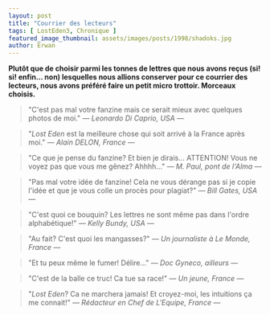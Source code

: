 ```yaml
---
layout: post
title: "Courrier des lecteurs"
tags: [ LostEden3, Chronique ]
featured_image_thumbnail: assets/images/posts/1998/shadoks.jpg
author: Erwan
---
```


**Plutôt que de choisir parmi les tonnes de lettres que nous avons reçus (si! si! enfin... non) lesquelles nous allions conserver pour ce courrier des lecteurs, nous avons préféré faire un petit micro trottoir. Morceaux choisis.**

>"C'est pas mal votre fanzine mais ce serait mieux avec quelques photos de moi." <cite>― Leonardo Di Caprio, USA ―</cite>

>"*Lost Eden* est la meilleure chose qui soit arrivé à la France après moi." <cite>― Alain DELON, France ―</cite>

>"Ce que je pense du fanzine? Et bien je dirais... ATTENTION! Vous ne voyez pas que vous me gênez? Ahhhh..." <cite>― M. Paul, pont de l'Alma ―</cite>

>"Pas mal votre idée de fanzine! Cela ne vous dérange pas si je copie l'idée et que je vous colle un procès pour plagiat?" <cite>― Bill Gates, USA ―</cite>

>"C'est quoi ce bouquin? Les lettres ne sont même pas dans l'ordre alphabétique!" <cite>― Kelly Bundy, USA ―</cite>

>"Au fait? C'est quoi les mangasses?" <cite>― Un journaliste à Le Monde, France ―</cite>

>"Et tu peux même le fumer! Délire..." <cite>― Doc Gyneco, ailleurs ―</cite>

>"C'est de la balle ce truc! Ca tue sa race!" <cite>― Un jeune, France ―</cite>

>"*Lost Eden*? Ca ne marchera jamais! Et croyez-moi, les intuitions ça me connait!" <cite>― Rédacteur en Chef de L'Equipe, France ―</cite>